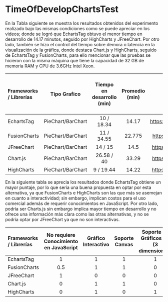 # TimeOfDevelopChartsTest

En la Tabla siguiente se muestra los resultados obtenidos del experimento realizado bajo las mismas condiciones como se puede apreciar en los videos; donde se logró que EchartsTag obtuvo el menor tiempo en desarrollo de 14.17 minutos, seguido por HighCharts y JFreeChart. Por otro lado, también se hizo el control del tiempo sobre demora o latencia en la visualización de la gráfica, donde destaca Chart.js y HighCharts, seguido de EchartsTag y FusionCharts, para ello mencionar que las pruebas se hicieron con la misma máquina que tiene la capacidad de 32 GB de memoria RAM y CPU de 3.6GHz Intel Xeon.

| Frameworks / Librerías | Tipo Grafico | Tiempo en desarrollo (min) | Promedio (min) | Evidencia | Promedio de Tiempo en Ejecución (ms) | Promedio (ms) |
| :---         |     :---:      |       :---:  | :---:    |  :---: | :---:    |---: |
| EchartsTag   | PieChart/BarChart     | 10 / 18.34   | 14.17 | https://youtu.be/XCODV0CAG2g | 3 / 4  | 3.5 |
| FusionCharts     | PieChart/BarChart      | 11 / 34.55    | 22.775 | https://youtu.be/xwXoWtrfXzA | 3 / 4  | 3.5 |
| JFreeChart     | PieChart/BarChart      | 14 / 15    | 14.5 | https://youtu.be/geuuwngQFlQ | 20 / 30  | 25 |
| Chart.js     | PieChart/BarChart      | 26.58 / 40    | 33.29 | https://youtu.be/UUhAjEUGICE | 2 / 3.5  | 2.75 |
| HighCharts     | PieChart/BarChart      | 9 / 19.44    | 14.22 | https://youtu.be/5C9bpEX4YBI | 2.5 / 3.5  | 3 |


En la siguiente tabla se aprecia los resultados donde EchartsTag obtiene un mayor puntaje, por lo que sería una buena propuesta en optar por esta alternativa, ya que FusionCharts e HighCharts son las que más se asemejan en cuanto a interactividad; sin embargo, implican costos para el uso comercial además de requerir conocimientos en JavaScript. Por otro lado, podría ser Charts.js sin embargo implica mayor tiempo en desarrollo y no ofrece una información más clara como las otras alternativas, y no se podría optar por JFreeChart ya que no son interactivas.

| Frameworks / Librerías |No requiere Conocimiento en JavaScript | Gráfico Interactivo | Soporte Canvas | Soporte de Gráficos 3D (3 dimensiones) | Código Open Source | No requiere pago (uso comercial) | Puntaje |
| :---         |     :---:      |       :---:  | :---:    |  :---: | :---:    | :---: |---: |
| EchartsTag   | 1    |1   | 1 | 1 | 1  | 1 | 6 |
| FusionCharts   | 0.5|1   | 1 | 0 | 0  | 0.5 | 3 |
| JFreeChart   | 1    |0   | 0 | 0 | 1  | 1 | 3 |
| Chart.js   | 0    |1   | 1 | 0 | 1  | 1 | 4 |
| HighCharts   | 0    |1   | 0 | 1 | 0  | 0 | 2 |

